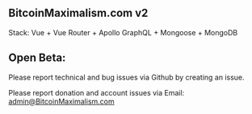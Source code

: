 ## BitcoinMaximalism.com v2

Stack: Vue + Vue Router + Apollo GraphQL + Mongoose + MongoDB

## Open Beta:

Please report technical and bug issues via Github by creating an issue.

Please report donation and account issues via Email: admin@BitcoinMaximalism.com
